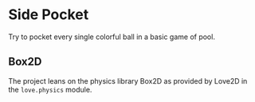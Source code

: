 # Side Pocket

Try to pocket every single colorful ball in a basic game of pool.

## Box2D

The project leans on the physics library Box2D as provided by Love2D in the `love.physics` module.
